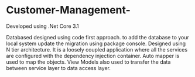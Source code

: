 # Customer-Management-
Developed using .Net Core 3.1 

Databased designed using code first approach. to add the database to your local system update the migration using package console.
Designed using N tier architecture.
It is a loosely coupled application where all the services are configured with the dependency injection container.
Auto mapper is used to map the objects.
View Models also used to transfer the data between service layer to data access layer.
